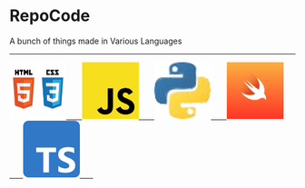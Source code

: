 # RepoCode
A bunch of things made in Various Languages

---

  <a href="https://github.com/XAzure16/RepoCode/tree/HTML%26CSS">
    <img src="./HTML-CSS.png" alt="" width=100 height=100> &nbsp;&nbsp;&nbsp;&nbsp;&nbsp;
  </a> 

  <a href="https://github.com/XAzure16/RepoCode/tree/JavaScript">
    <img src="./JS.png" alt="" width=100 height=100> &nbsp;&nbsp;&nbsp;&nbsp;&nbsp;
  </a>

  <a href="https://github.com/XAzure16/RepoCode/tree/Python">
    <img src="./Python.png" alt="" width=100 height=100> &nbsp;&nbsp;&nbsp;&nbsp;&nbsp;
  </a>

  <a href="https://github.com/XAzure16/RepoCode/tree/Swift">
    <img src="./Swift.jpg" alt="" width=100 height=100> &nbsp;&nbsp;&nbsp;&nbsp;&nbsp;
  </a>

  <a href="https://github.com/XAzure16/RepoCode/tree/TypeScript">
    <img src="./Typescript.png" alt="" width=100 height=100> &nbsp;&nbsp;&nbsp;&nbsp;&nbsp;
  </a>
